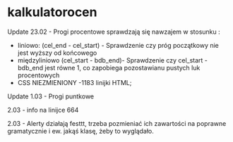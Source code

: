 # kalkulatorocen



Update 23.02 - Progi procentowe sprawdzają się nawzajem  w stosunku : 
- liniowo: (cel_end - cel_start) - Sprawdzenie czy próg początkowy nie jest wyższy od końcowego
- międzyliniowo (cel_start - bdb_end)- Sprawdzenie czy cel_start - bdb_end jest równe 1, co zapobiega pozostawianu pustych luk procentowych
- CSS NIEZMIENIONY
-1183 linijki HTML;


Update 1.03 - Progi puntkowe

2.03 - info na linijce 664

2.03 - Alerty działają festtt, trzeba pozmieniać ich zawartości na poprawne gramatycznie i ew. jakąś klasę, żeby to wyglądało.